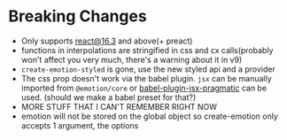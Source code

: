 # Breaking Changes

* Only supports react@16.3 and above(+ preact)
* functions in interpolations are stringified in css and cx calls(probably won't affect you very much, there's a warning about it in v9)
* `create-emotion-styled` is gone, use the new styled api and a provider
* The css prop doesn't work via the babel plugin. `jsx` can be manually imported from `@emotion/core` or [babel-plugin-jsx-pragmatic](https://github.com/jmm/babel-plugin-jsx-pragmatic) can be used. (should we make a babel preset for that?)
* MORE STUFF THAT I CAN'T REMEMBER RIGHT NOW
* emotion will not be stored on the global object so create-emotion only accepts 1 argument, the options
